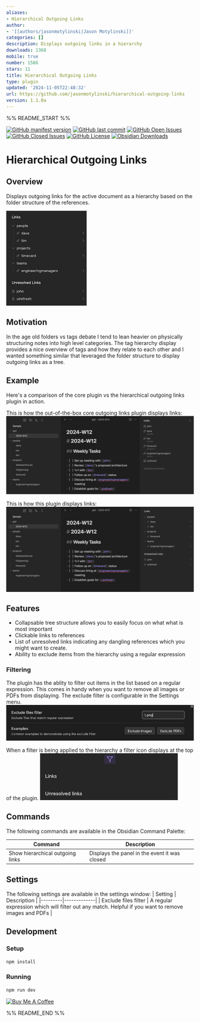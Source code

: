 ```yaml
---
aliases:
- Hierarchical Outgoing Links
author:
- '[[authors/jasonmotylinski|Jason Motylinski]]'
categories: []
description: Displays outgoing links in a hierarchy
downloads: 1368
mobile: true
number: 1586
stars: 11
title: Hierarchical Outgoing Links
type: plugin
updated: '2024-11-05T22:48:32'
url: https://github.com/jasonmotylinski/hierarchical-outgoing-links
version: 1.1.0a
---
```


%% README_START %%

[![GitHub manifest version](https://img.shields.io/github/manifest-json/v/jasonmotylinski/hierarchical-outgoing-links)](../../releases)
[![GitHub last commit](https://img.shields.io/github/last-commit/jasonmotylinski/hierarchical-outgoing-links)](../../commits/main/)
[![GitHub Open Issues](https://img.shields.io/github/issues/jasonmotylinski/hierarchical-outgoing-links)](../../issues)
[![GitHub Closed Issues](https://img.shields.io/github/issues-closed/jasonmotylinski/hierarchical-outgoing-links)](../../issues?q=is%3Aissue+is%3Aclosed)
[![GitHub License](https://img.shields.io/github/license/jasonmotylinski/hierarchical-outgoing-links)](/LICENSE)
[![Obsidian Downloads](https://img.shields.io/badge/dynamic/json?url=https%3A%2F%2Fraw.githubusercontent.com%2Fobsidianmd%2Fobsidian-releases%2Fmaster%2Fcommunity-plugin-stats.json&query=%24%5B%22hierarchical-outgoing-links%22%5D.downloads&logo=obsidian&logoColor=a88bfa&label=downloads&color=a88bfa)](https://obsidian.md/plugins?id=hierarchical-outgoing-links)

# Hierarchical Outgoing Links

## Overview
Displays outgoing links for the active document as a hierarchy based on the folder structure of the references.

 ![image](https://raw.githubusercontent.com/jasonmotylinski/hierarchical-outgoing-links/HEAD/docs/plugin_example.png)

## Motivation
In the age old folders vs tags debate I tend to lean heavier on physically structuring notes into high level categories. The tag hierarchy display provides a nice overview of tags and how they relate to each other and I wanted something similar that leveraged the folder structure to display outgoing links as a tree.

## Example
Here's a comparison of the core plugin vs the hierarchical outgoing links plugin in action.

This is how the out-of-the-box core outgoing links plugin displays links:
![image](https://raw.githubusercontent.com/jasonmotylinski/hierarchical-outgoing-links/HEAD/docs/core.png)

This is how this plugin displays links:
 ![image](https://raw.githubusercontent.com/jasonmotylinski/hierarchical-outgoing-links/HEAD/docs/plugin.png)

## Features
- Collapsable tree structure allows you to easily focus on what what is most important
- Clickable links to references
- List of unresolved links indicating any dangling references which you might want to create.
- Ability to exclude items from the hierarchy using a regular expression

### Filtering
The plugin has the ablity to filter out items in the list based on a regular expression. This comes in handy when you want to remove all images or PDFs from displaying. The exclude filter is configurable in the Settings menu.
 ![image](https://raw.githubusercontent.com/jasonmotylinski/hierarchical-outgoing-links/HEAD/docs/settings.png)

 When a filter is being applied to the hierarchy a filter icon displays at the top of the plugin.
 ![image](https://raw.githubusercontent.com/jasonmotylinski/hierarchical-outgoing-links/HEAD/docs/hierarchy_filtered.png)

## Commands
The following commands are available in the Obsidian Command Palette:

| Command | Description |
|---------|-------------|
| Show hierarchical outgoing links | Displays the panel in the event it was closed |

## Settings
The following settings are available in the settings window:
| Setting | Description |
|---------|-------------|
| Exclude files filter | A regular expression which will filter out any match. Helpful if you want to remove images and PDFs |

## Development

### Setup
```bash
npm install
```

### Running
```bash
npm run dev
```
<a href="https://www.buymeacoffee.com/jasonmotylinski" target="_blank"><img src="https://cdn.buymeacoffee.com/buttons/default-yellow.png" alt="Buy Me A Coffee"></a>

%% README_END %%